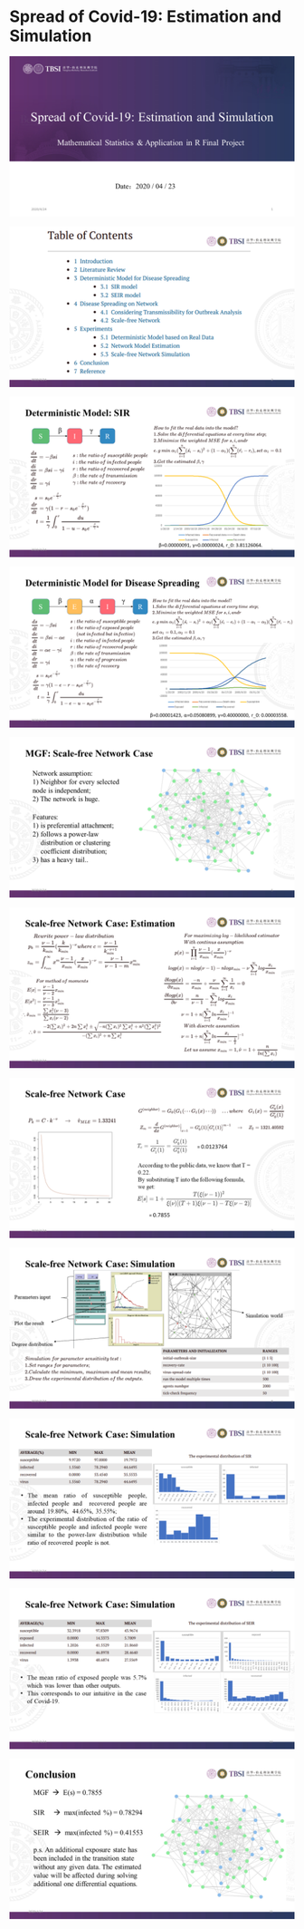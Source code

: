 # Spread of Covid-19: Estimation and Simulation

![](https://github.com/JennyCCDD/Covid-19-Estimation-Simulation/blob/master/presentation/%E5%B9%BB%E7%81%AF%E7%89%871.PNG)

![](https://github.com/JennyCCDD/Covid-19-Estimation-Simulation/blob/master/presentation/%E5%B9%BB%E7%81%AF%E7%89%872.PNG)

![](https://github.com/JennyCCDD/Covid-19-Estimation-Simulation/blob/master/presentation/%E5%B9%BB%E7%81%AF%E7%89%873.PNG)

![](https://github.com/JennyCCDD/Covid-19-Estimation-Simulation/blob/master/presentation/%E5%B9%BB%E7%81%AF%E7%89%874.PNG)

![](https://github.com/JennyCCDD/Covid-19-Estimation-Simulation/blob/master/presentation/%E5%B9%BB%E7%81%AF%E7%89%875.PNG)

![](https://github.com/JennyCCDD/Covid-19-Estimation-Simulation/blob/master/presentation/%E5%B9%BB%E7%81%AF%E7%89%876.PNG)

![](https://github.com/JennyCCDD/Covid-19-Estimation-Simulation/blob/master/presentation/%E5%B9%BB%E7%81%AF%E7%89%877.PNG)

![](https://github.com/JennyCCDD/Covid-19-Estimation-Simulation/blob/master/presentation/%E5%B9%BB%E7%81%AF%E7%89%878.PNG)

![](https://github.com/JennyCCDD/Covid-19-Estimation-Simulation/blob/master/presentation/%E5%B9%BB%E7%81%AF%E7%89%879.PNG)

![](https://github.com/JennyCCDD/Covid-19-Estimation-Simulation/blob/master/presentation/%E5%B9%BB%E7%81%AF%E7%89%8710.PNG)

![](https://github.com/JennyCCDD/Covid-19-Estimation-Simulation/blob/master/presentation/%E5%B9%BB%E7%81%AF%E7%89%8711.PNG)
